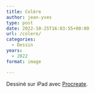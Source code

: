 ```yaml
---
title: Colère
author: jean-yves
type: post
date: 2022-10-25T16:03:55+00:00
url: /colere/
categories:
  - Dessin
years:
  - 2022
format: image

---
```

Dessiné sur iPad avec [Procreate](https://procreate.com/).